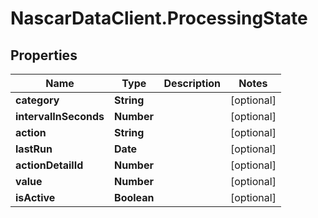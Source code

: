# NascarDataClient.ProcessingState

## Properties
Name | Type | Description | Notes
------------ | ------------- | ------------- | -------------
**category** | **String** |  | [optional] 
**intervalInSeconds** | **Number** |  | [optional] 
**action** | **String** |  | [optional] 
**lastRun** | **Date** |  | [optional] 
**actionDetailId** | **Number** |  | [optional] 
**value** | **Number** |  | [optional] 
**isActive** | **Boolean** |  | [optional] 
